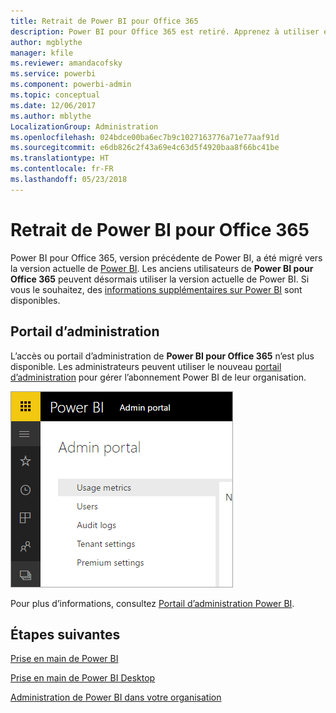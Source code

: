 ```yaml
---
title: Retrait de Power BI pour Office 365
description: Power BI pour Office 365 est retiré. Apprenez à utiliser et à administrer le Power BI d’aujourd’hui.
author: mgblythe
manager: kfile
ms.reviewer: amandacofsky
ms.service: powerbi
ms.component: powerbi-admin
ms.topic: conceptual
ms.date: 12/06/2017
ms.author: mblythe
LocalizationGroup: Administration
ms.openlocfilehash: 024bdce00ba6ec7b9c1027163776a71e77aaf91d
ms.sourcegitcommit: e6db826c2f43a69e4c63d5f4920baa8f66bc41be
ms.translationtype: HT
ms.contentlocale: fr-FR
ms.lasthandoff: 05/23/2018
---
```

# <a name="power-bi-for-office-365-is-retired"></a>Retrait de Power BI pour Office 365
Power BI pour Office 365, version précédente de Power BI, a été migré vers la version actuelle de [Power BI](https://powerbi.microsoft.com). Les anciens utilisateurs de **Power BI pour Office 365** peuvent désormais utiliser la version actuelle de Power BI. Si vous le souhaitez, des [informations supplémentaires sur Power BI](service-get-started.md) sont disponibles.

## <a name="the-admin-portal"></a>Portail d’administration
L’accès ou portail d’administration de **Power BI pour Office 365** n’est plus disponible. Les administrateurs peuvent utiliser le nouveau [portail d’administration](https://app.powerbi.com/admin-portal) pour gérer l’abonnement Power BI de leur organisation.

![](media/service-admin-o365portal-retired/powerbi-admin-landing-page.png)

Pour plus d’informations, consultez [Portail d’administration Power BI](service-admin-portal.md).

## <a name="next-steps"></a>Étapes suivantes
[Prise en main de Power BI](service-get-started.md)

[Prise en main de Power BI Desktop](desktop-getting-started.md)

[Administration de Power BI dans votre organisation](service-admin-administering-power-bi-in-your-organization.md)
